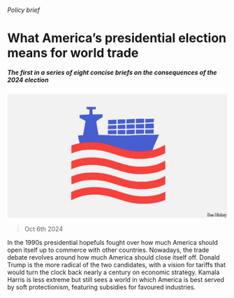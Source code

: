 ###### Policy brief

# What America’s presidential election means for world trade 

##### The first in a series of eight concise briefs on the consequences of the 2024 election 

![image](images/20241012_USD001.jpg) 

> Oct 6th 2024 

In the 1990s presidential hopefuls fought over how much America should open itself up to commerce with other countries. Nowadays, the trade debate revolves around how much America should close itself off. Donald Trump is the more radical of the two candidates, with a vision for tariffs that would turn the clock back nearly a century on economic strategy. Kamala Harris is less extreme but still sees a world in which America is best served by soft protectionism, featuring subsidies for favoured industries.

